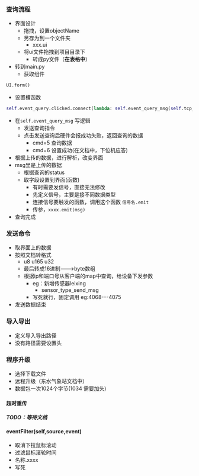 ### 查询流程
- 界面设计
	- 拖拽，设置objectName
	- 另存为到一个文件夹
		- xxx.ui
	- 将ui文件拖拽到项目目录下
		- 转成py文件（**在表格中**）
- 转到main.py
	- 获取组件
```python
UI.form()
```
- 设置槽函数
```python
self.event_query.clicked.connect(lambda: self.event_query_msg(self.tcp_pitch_ip,self.tcp_pitch_port))
```
- 在`self.event_query_msg` 写逻辑
	- 发送查询指令
	- 点击发送查询后硬件会报成功失败，返回查询的数据
		- cmd=5 查询数据
		- cmd=6 设置成功(在文档中，下位机应答)
- 根据上传的数据，进行解析，改变界面
- msg里是上传的数据
	- 根据查询的status
	- 取字段设置到界面(函数)
		- 有时需要发信号，直接无法修改
		- 先定义信号，主要是接不同数据类型
		- 连接信号要触发的函数，调用这个函数 `信号名.emit`
		- 传参，`xxxx.emit(msg)`
- 查询完成
### 发送命令
- 取界面上的数据
- 按照文档转格式
	- u8 u165 u32
	- 最后转成16进制--->byte数组
	- 根据ip和端口号从客户端的map中查询，给设备下发参数
		- eg：新增传感器leixing
			- sensor_type_send_msg
		- 写死就行，固定调用 eg:4068---4075
- 发送数据结束
### 导入导出
 - 定义导入导出路径
 - 没有路径需要设置头
### 程序升级
- 选择下载文件
- 远程升级（东水气象站文档中）
- 数据包一次1024个字节(1034 需要加头)
#### 超时重传
***TODO：等待文档***

#### eventFilter(self,source,event)
- 取消下拉鼠标滚动
- 过滤鼠标滚轮时间
- 名称.xxxx 
- 写死
